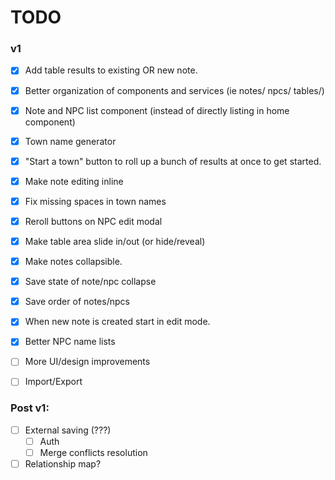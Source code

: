 # TODO

### v1
- [x] Add table results to existing OR new note.
- [x] Better organization of components and services (ie notes/ npcs/ tables/)
- [x] Note and NPC list component (instead of directly listing in home component)
- [x] Town name generator
- [x] "Start a town" button to roll up a bunch of results at once to get started.
- [x] Make note editing inline
- [x] Fix missing spaces in town names
- [x] Reroll buttons on NPC edit modal
- [x] Make table area slide in/out (or hide/reveal)
- [x] Make notes collapsible.
- [x] Save state of note/npc collapse
- [x] Save order of notes/npcs
- [x] When new note is created start in edit mode.
- [x] Better NPC name lists
- [ ] More UI/design improvements
- [ ] Import/Export


### Post v1:
- [ ] External saving (???)
  - [ ] Auth
  - [ ] Merge conflicts resolution
- [ ] Relationship map?
